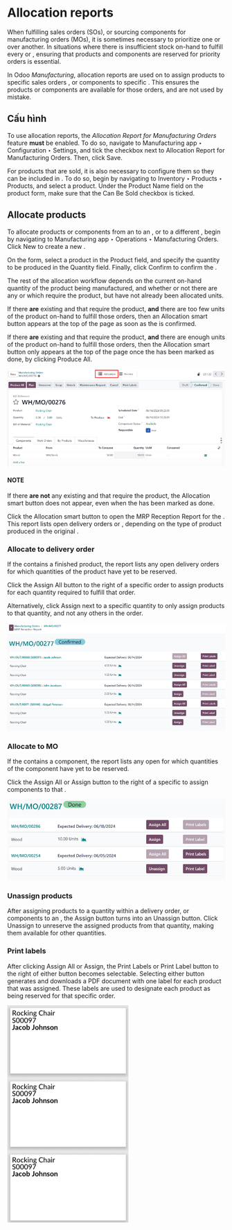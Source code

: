 # Allocation reports

When fulfilling sales orders (SOs), or sourcing components for manufacturing orders (MOs), it is
sometimes necessary to prioritize one  or  over another. In situations where there is
insufficient stock on-hand to fulfill every  or , ensuring that products and components are
reserved for priority orders is essential.

In Odoo *Manufacturing*, allocation reports are used on  to assign products to specific sales
orders , or components to specific . This ensures the products or components are available
for those orders, and are not used by mistake.

## Cấu hình

To use allocation reports, the *Allocation Report for Manufacturing Orders* feature **must** be
enabled. To do so, navigate to Manufacturing app ‣ Configuration ‣ Settings,
and tick the checkbox next to Allocation Report for Manufacturing Orders. Then, click
Save.

For products that are sold, it is also necessary to configure them so they can be included in .
To do so, begin by navigating to Inventory ‣ Products ‣ Products, and select a
product. Under the Product Name field on the product form, make sure that the
Can Be Sold checkbox is ticked.

## Allocate products

To allocate products or components from an  to an , or to a different , begin by
navigating to Manufacturing app ‣ Operations ‣ Manufacturing Orders. Click
New to create a new .

On the  form, select a product in the Product field, and specify the quantity to be
produced in the Quantity field. Finally, click Confirm to confirm the .

The rest of the allocation workflow depends on the current on-hand quantity of the product being
manufactured, and whether or not there are any  or  which require the product, but have
not already been allocated units.

If there **are** existing  and  that require the product, **and** there are too few units
of the product on-hand to fulfill those orders, then an <i class="fa fa-list"></i> Allocation smart
button appears at the top of the page as soon as the  is confirmed.

If there **are** existing  and  that require the product, **and** there are enough units
of the product on-hand to fulfill those orders, then the <i class="fa fa-list"></i> Allocation
smart button only appears at the top of the page once the  has been marked as done, by clicking
Produce All.

![The Allocation smart button at the top of an MO.](../../../../.gitbook/assets/allocation-button.png)

#### NOTE
If there **are not** any existing  and  that require the product, the <i class="fa fa-list"></i>
Allocation smart button does not appear, even when the  has been marked as done.

Click the <i class="fa fa-list"></i> Allocation smart button to open the MRP Reception
Report for the . This report lists open delivery orders or , depending on the type of
product produced in the original .

### Allocate to delivery order

If the  contains a finished product, the report lists any open delivery orders for which
quantities of the product have yet to be reserved.

Click the Assign All button to the right of a specific order to assign products for each
quantity required to fulfill that order.

Alternatively, click Assign next to a specific quantity to only assign products to that
quantity, and not any others in the order.

![The MRP Reception Report for an MO containing finished products.](../../../../.gitbook/assets/product-reception-report.png)

### Allocate to MO

If the  contains a component, the report lists any open  for which quantities of the
component have yet to be reserved.

Click the Assign All or Assign button to the right of a specific  to
assign components to that .

![The MRP Reception Report for an MO containing components.](../../../../.gitbook/assets/component-reception-report.png)

### Unassign products

After assigning products to a quantity within a delivery order, or components to an ,
the Assign button turns into an Unassign button. Click Unassign
to unreserve the assigned products from that quantity, making them available for other quantities.

### Print labels

After clicking Assign All or Assign, the Print Labels or
Print Label button to the right of either button becomes selectable. Selecting either
button generates and downloads a PDF document with one label for each product that was assigned.
These labels are used to designate each product as being reserved for that specific order.

![The assignment labels generated by clicking Print Labels or Print Label.](../../../../.gitbook/assets/assigned-labels.png)
